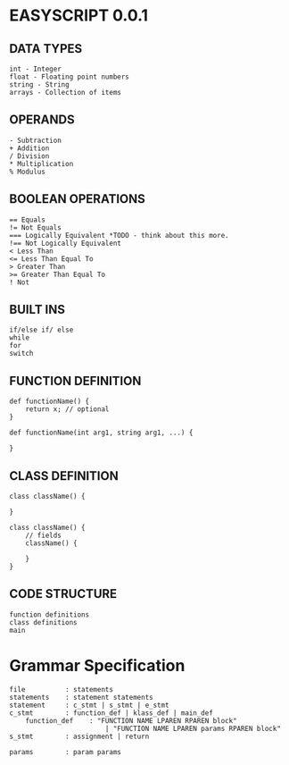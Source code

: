 # EASYSCRIPT 0.0.1

## DATA TYPES
    int - Integer
    float - Floating point numbers
    string - String
    arrays - Collection of items

## OPERANDS
    - Subtraction
    + Addition
    / Division
    * Multiplication
    % Modulus
    
## BOOLEAN OPERATIONS
    == Equals
    != Not Equals
    === Logically Equivalent *TODO - think about this more.
    !== Not Logically Equivalent
    < Less Than
    <= Less Than Equal To
    > Greater Than
    >= Greater Than Equal To
    ! Not

## BUILT INS
    if/else if/ else
    while
    for
    switch

## FUNCTION DEFINITION
    def functionName() {
        return x; // optional
    }

    def functionName(int arg1, string arg1, ...) {

    }

## CLASS DEFINITION
    class className() {

    }

    class className() {
        // fields
        className() {

        }
    }


##  CODE STRUCTURE
    function definitions
    class definitions
    main


# Grammar Specification
    file          : statements
    statements    : statement statements
    statement     : c_stmt | s_stmt | e_stmt
    c_stmt        : function_def | klass_def | main_def
        function_def    : "FUNCTION NAME LPAREN RPAREN block"
                            | "FUNCTION NAME LPAREN params RPAREN block" 
    s_stmt        : assignment | return
    
    params        : param params
